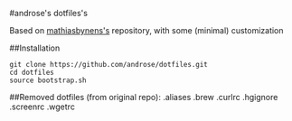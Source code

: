 #androse's dotfiles's

Based on [mathiasbynens's](https://github.com/mathiasbynens) repository, with some (minimal) customization

##Installation

```
git clone https://github.com/androse/dotfiles.git
cd dotfiles
source bootstrap.sh
```

##Removed dotfiles (from original repo):
.aliases .brew .curlrc .hgignore .screenrc .wgetrc 